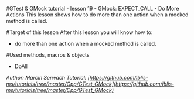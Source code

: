 #GTest & GMock tutorial - lesson 19 - GMock: EXPECT_CALL - Do More Actions
This lesson shows how to do more than one action when a mocked method is called.

#Target of this lesson
After this lesson you will know how to:
- do more than one action when a mocked method is called.

#Used methods, macros & objects
- DoAll


*Author: Marcin Serwach*
*Tutorial: [https://github.com/iblis-ms/tutorials/tree/master/Cpp/GTest_GMock](https://github.com/iblis-ms/tutorials/tree/master/Cpp/GTest_GMock)*
